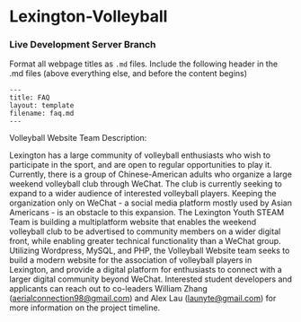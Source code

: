 # Lexington-Volleyball

### Live Development Server Branch

Format all webpage titles as `.md` files. Include the following header in the .md files (above everything else, and before the content begins)
```
---
title: FAQ
layout: template
filename: faq.md
---
```
Volleyball Website Team Description:

Lexington has a large community of volleyball enthusiasts who wish to participate in the sport, and are open to regular opportunities to play it. Currently, there is a group of Chinese-American adults who organize a large weekend volleyball club through WeChat. The club is currently seeking to expand to a wider audience of interested volleyball players. Keeping the organization only on WeChat -  a social media platform mostly used by Asian Americans - is an obstacle to this expansion. The Lexington Youth STEAM Team is building a multiplatform website that enables the weekend volleyball club to be advertised to community members on a wider digital front, while enabling greater technical functionality than a WeChat group. Utilizing Wordpress, MySQL, and PHP, the Volleyball Website team seeks to build a modern website for the association of volleyball players in Lexington, and provide a digital platform for enthusiasts to connect with a larger digital community beyond WeChat. Interested student developers and applicants can reach out to co-leaders William Zhang (aerialconnection98@gmail.com) and Alex Lau (launyte@gmail.com) for more information on the project timeline.
